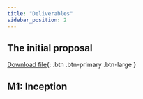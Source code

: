 ```yaml
---
title: "Deliverables"
sidebar_position: 2
---
```


## The initial proposal

[Download file](/path/to/file.pdf){: .btn .btn-primary .btn-large }

## M1: Inception


